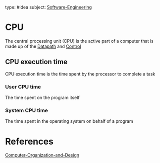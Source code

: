 type: #idea
subject: [Software-Engineering](Software-Engineering.md)
<!-- Subject should be a hub note -->
# CPU

The central processing unit (CPU) is the active part of a computer that is made up of the [Datapath](Datapath.md) and [Control](Control.md)

## CPU execution time

CPU execution time is the time spent by the processor to complete a task

### User CPU time

The time spent on the program itself

### System CPU time
The time spent in the operating system on behalf of a program

# References
<!-- What references back up this idea -->
[Computer-Organization-and-Design](Computer-Organization-and-Design.md)